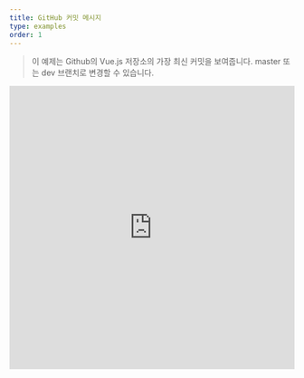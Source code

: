 ```yaml
---
title: GitHub 커밋 메시지
type: examples
order: 1
---
```


> 이 예제는 Github의 Vue.js 저장소의 가장 최신 커밋을 보여줍니다. master 또는 dev 브랜치로 변경할 수 있습니다.

<iframe width="100%" height="500" src="https://jsfiddle.net/yyx990803/vaj48u3h/embedded/result,html,js,css" allowfullscreen="allowfullscreen" frameborder="0"></iframe>
